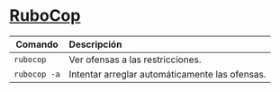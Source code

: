 # [RuboCop](https://github.com/rubocop-hq/rubocop)

| Comando           | Descripción                                    |
| -------------     |:-------------                                  |
| `rubocop`           | Ver ofensas a las restricciones.               |
| `rubocop -a`        | Intentar arreglar automáticamente las ofensas. |